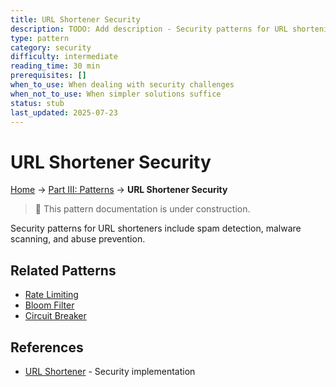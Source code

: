 ```yaml
---
title: URL Shortener Security
description: TODO: Add description - Security patterns for URL shortening services
type: pattern
category: security
difficulty: intermediate
reading_time: 30 min
prerequisites: []
when_to_use: When dealing with security challenges
when_not_to_use: When simpler solutions suffice
status: stub
last_updated: 2025-07-23
---
```

# URL Shortener Security


<!-- Navigation -->
[Home](../introduction/index.md) → [Part III: Patterns](index.md) → **URL Shortener Security**

> 🚧 This pattern documentation is under construction.

Security patterns for URL shorteners include spam detection, malware scanning, and abuse prevention.

## Related Patterns
- [Rate Limiting](rate-limiting.md)
- [Bloom Filter](bloom-filter.md)
- [Circuit Breaker](circuit-breaker.md)

## References
- [URL Shortener](../case-studies/url-shortener.md) - Security implementation